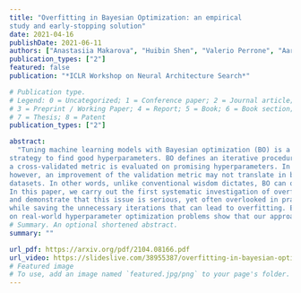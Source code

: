 ```yaml
---
title: "Overfitting in Bayesian Optimization: an empirical
study and early-stopping solution"
date: 2021-04-16
publishDate: 2021-06-11
authors: ["Anastasiia Makarova", "Huibin Shen", "Valerio Perrone", "Aaron Klein", "Jean Baptiste Faddoul", "Andreas Krause", "Matthias Seeger", "Cedric Archambeau"]
publication_types: ["2"]
featured: false
publication: "*ICLR Workshop on Neural Architecture Search*"

# Publication type.
# Legend: 0 = Uncategorized; 1 = Conference paper; 2 = Journal article;
# 3 = Preprint / Working Paper; 4 = Report; 5 = Book; 6 = Book section;
# 7 = Thesis; 8 = Patent
publication_types: ["2"]

abstract:
  "Tuning machine learning models with Bayesian optimization (BO) is a successful
strategy to find good hyperparameters. BO defines an iterative procedure where
a cross-validated metric is evaluated on promising hyperparameters. In practice,
however, an improvement of the validation metric may not translate in better predictive performance on a test set, especially when tuning models trained on small
datasets. In other words, unlike conventional wisdom dictates, BO can overfit.
In this paper, we carry out the first systematic investigation of overfitting in BO
and demonstrate that this issue is serious, yet often overlooked in practice. We propose a novel criterion to early stop BO, which aims to maintain the solution quality
while saving the unnecessary iterations that can lead to overfitting. Experiments
on real-world hyperparameter optimization problems show that our approach effectively meets these goals and is more adaptive comparing to baselines."
# Summary. An optional shortened abstract.
summary: ""

url_pdf: https://arxiv.org/pdf/2104.08166.pdf
url_video: https://slideslive.com/38955387/overfitting-in-bayesian-optimization-an-empirical-study-and-earlystopping-solution?ref=search
# Featured image
# To use, add an image named `featured.jpg/png` to your page's folder.
---
```

